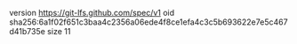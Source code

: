 version https://git-lfs.github.com/spec/v1
oid sha256:6a1f02f651c3baa4c2356a06ede4f8ce1efa4c3c5b693622e7e5c467d41b735e
size 11
